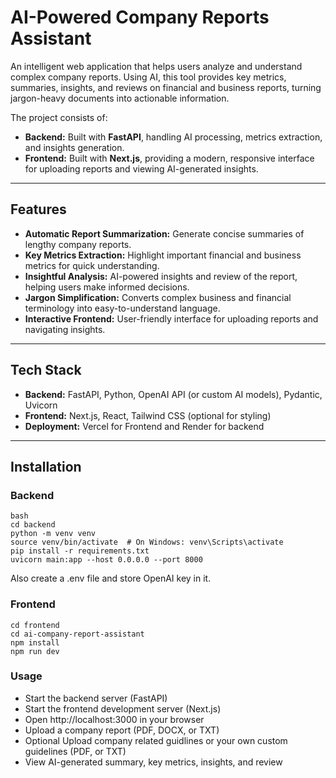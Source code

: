 # AI-Powered Company Reports Assistant

An intelligent web application that helps users analyze and understand complex company reports. Using AI, this tool provides key metrics, summaries, insights, and reviews on financial and business reports, turning jargon-heavy documents into actionable information.  

The project consists of:  
- **Backend:** Built with **FastAPI**, handling AI processing, metrics extraction, and insights generation.  
- **Frontend:** Built with **Next.js**, providing a modern, responsive interface for uploading reports and viewing AI-generated insights.  

---

## Features

- **Automatic Report Summarization:** Generate concise summaries of lengthy company reports.  
- **Key Metrics Extraction:** Highlight important financial and business metrics for quick understanding.  
- **Insightful Analysis:** AI-powered insights and review of the report, helping users make informed decisions.  
- **Jargon Simplification:** Converts complex business and financial terminology into easy-to-understand language.  
- **Interactive Frontend:** User-friendly interface for uploading reports and navigating insights.  

---

## Tech Stack

- **Backend:** FastAPI, Python, OpenAI API (or custom AI models), Pydantic, Uvicorn  
- **Frontend:** Next.js, React, Tailwind CSS (optional for styling)  
- **Deployment:** Vercel for Frontend and Render for backend  

---

## Installation

### Backend

```
bash
cd backend
python -m venv venv
source venv/bin/activate  # On Windows: venv\Scripts\activate
pip install -r requirements.txt
uvicorn main:app --host 0.0.0.0 --port 8000
```

Also create a .env file and store OpenAI key in it.

### Frontend
```
cd frontend
cd ai-company-report-assistant
npm install
npm run dev
```

### Usage

* Start the backend server (FastAPI)
* Start the frontend development server (Next.js)
* Open http://localhost:3000 in your browser
* Upload a company report (PDF, DOCX, or TXT)
* Optional Upload company related guidlines or your own custom guidelines (PDF, or TXT)
* View AI-generated summary, key metrics, insights, and review


